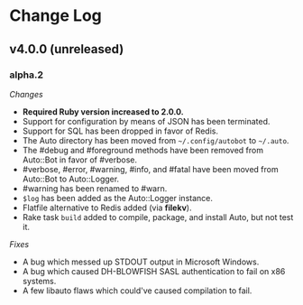 Change Log
==========

v4.0.0 (unreleased)
-------------------

### alpha.2

_Changes_

- **Required Ruby version increased to 2.0.0.**
- Support for configuration by means of JSON has been terminated.
- Support for SQL has been dropped in favor of Redis.
- The Auto directory has been moved from `~/.config/autobot` to `~/.auto`.
- The #debug and #foreground methods have been removed from Auto::Bot in favor
  of #verbose.
- #verbose, #error, #warning, #info, and #fatal have been moved from Auto::Bot
  to Auto::Logger.
- #warning has been renamed to #warn.
- `$log` has been added as the Auto::Logger instance.
- Flatfile alternative to Redis added (via **filekv**).
- Rake task `build` added to compile, package, and install Auto, but not test it.

_Fixes_

- A bug which messed up STDOUT output in Microsoft Windows.
- A bug which caused DH-BLOWFISH SASL authentication to fail on x86 systems.
- A few libauto flaws which could've caused compilation to fail.
